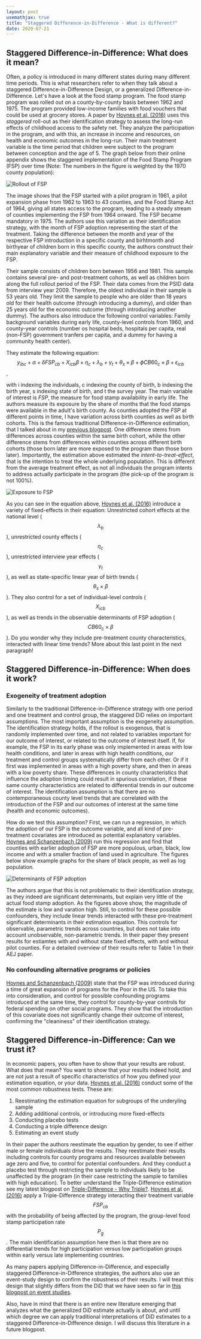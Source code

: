```yaml
---
layout: post
usemathjax: true 
title: "Staggered Difference-in-Difference - What is different?"
date: 2020-07-21
---
```


## Staggered Difference-in-Difference: What does it mean?

Often, a policy is introduced in many different states during many different time periods. This is what researchers refer to when they talk about a staggered Difference-in-Difference Design, or a generalized Difference-in-Difference. Let's have a look at the food stamp program. The food stamp program was rolled out on a county-by-county basis between 1962 and 1975. The program provided low-income families with food vouchers that could be used at grocery stores. A paper by [Hoynes et al. (2016)](https://www.aeaweb.org/articles?id=10.1257/aer.20130375) uses this _staggered_ roll-out as their identification strategy to assess the long-run effects of childhood access to the safety net. They analyze the participation in the program, and with this, an increase in income and resources, on health and economic outcomes in the long-run. Their main treatment variable is the time period that children were subject to the program between conception and the age of 5. The graph below from their online appendix shows the staggered implementation of the Food Stamp Program (FSP) over time (Note: The numbers in the figure is weighted by the 1970 county population): 

<img src="/images/Rollout_FSP.PNG" alt="Rollout of FSP" style="max-width:60%;"/>

The image shows that the FSP started with a pilot program in 1961, a pilot expansion phase from 1962 to 1963 to 43 counties, and the Food Stamp Act of 1964, giving all states access to the program, leading to a steady stream of counties implementing the FSP from 1964 onward. The FSP became mandatory in 1975. The authors use this variation as their identification strategy, with the month of FSP adoption representing the start of the treatment. Taking the difference between the month and year of the respective FSP introduction in a specific county and birhtmonth and birthyear of children born in this specific county, the authors construct their main explanatory variable and their measure of childhood exposure to the FSP. 

Their sample consists of children born between 1956 and 1981. This sample contains several pre- and post-treatment cohorts, as well as children born along the full rollout period of the FSP. Their data comes from the PSID data from interview year 2009. Therefore, the oldest individual in their sample is 53 years old. They limit the sample to people who are older than 18 years old for their health outcome (through introducing a dummy), and older than 25 years old for the economic outcome (through introducing another dummy). The authors also introduce the following control variables: Family background variables during early life, county-level controls from 1960, and county-year controls (number os hospital beds, hospitals per capita, real (non-FSP) government tranfers per capita, and a dummy for having a community health center). 

They estimate the following equation: $$y_{ibc} + \alpha + \delta FSP_{cb} + X_{icb}\beta + \eta_c + \lambda_b + \gamma_t + \theta_s \times \beta + \phi CB60_c \times \beta + \epsilon_{icb}$$, 

with i indexing the individuals, c indexing the county of birth, b indexing the birth year, s indexing state of birth, and t the survey year. The main variable of interest is _FSP_, the measure for food stamp availability in early life. The authors measure its exposure by the share of months that the food stamps were available in the adult's birth county. As counties adopted the _FSP_ at different points in time, I have variation across birth counties as well as birth cohorts. This is the famous traditional Difference-in-Difference estimation, that I talked about in my [previous blogpost](https://brittarude.github.io/blog/2020/07/18/britta-rude-revisiting-difference-in-difference). One difference stems from differences across counties within the same birth cohort, while the other difference stems from differences within counties across different birth cohorts (those born later are more exposed to the program than those born later). Importantly, the estimation above estimated the _intent-to-treat-effect_, that is the intention to treat the whole underlying population. This is different from the average treatment effect, as not all individuals the program intents to address actually participate in the program (the pick-up of the program is not 100%). 

<img src="/images/Exposure_FSP_Cohort.PNG" alt="Exposure to FSP" style="max-width:60%;"/>

As you can see in the equation above, [Hoynes et al. (2016)](https://www.aeaweb.org/articles?id=10.1257/aer.20130375) introduce a variety of fixed-effects in their equation: Unrestricted cohort effects at the national level ($$\lambda_b$$), unrestricted county effects ($$\eta_c$$), unrestricted interview year effects ($$\gamma_t$$), as well as state-specific linear year of birth trends ($$\theta_s \times \beta$$). They also control for a set of individual-level controls ($$X_{icb}$$), as well as trends in the observable determinants of FSP adoption ($$CB60_c \times \beta$$). Do you wonder why they include pre-treatment county characteristics, interacted with linear time trends? More about this last point in the next paragraph! 

## Staggered Difference-in-Difference: When does it work? 

### Exogeneity of treatment adoption 

Similarly to the traditional Difference-in-Difference strategy with one period and one treatment and control group, the staggered DiD relies on important assumptions. The most important assumption is the exogeneity assumption. The identification strategy holds, if the rollout is exogenous, that is randomly implemented over time, and not related to variables important for our outcome of interest, or related to the outcome of interest itself. If, for example, the FSP in its early phase was only implemented in areas with low health conditions, and later in areas with high health conditions, our treatment and control groups systematically differ from each other. Or if it first was implemented in areas with a high poverty share, and then in areas with a low poverty share. These differences in county characteristics that influence the adoption timing could result in spurious correlation, if these same county characteristics are related to differential trends in our outcome of interest. The identification assumption is that there are no contemporaneous county level trends that are correlated with the introduction of the FSP and our outcomes of interest at the same time (health and economic outcomes). 

How do we test this assumption? First, we can run a regression, in which the adoption of our FSP is the outcome variable, and all kind of pre-treatment covariates are introduced as potential explanatory variables. [Hoynes and Schanzenbach (2009)](https://www.aeaweb.org/articles?id=10.1257/app.1.4.109) run this regression and find that counties with earlier adoption of FSP are more populous, urban, black, low income and with a smaller fraction of land used in agriculture. The figures below show example graphs for the share of black people, as well as log population. 

<img src="/images/Exogeneity_Assumption_FSP.PNG" alt="Determinants of FSP adoption" style="max-width:60%;"/>

The authors argue that this is not problematic to their identification strategy, as they indeed are significant determinants, but explain very little of the actual food stamp adoption. As the figures above show, the magnitude of the estimate is low and varation high. Still, to control for these possible confounders, they include linear trends interacted with these pre-treatment significant determinants in their estimation equation. This controls for observable, parametric trends across countries, but does not take into account unobservable, non-parametric trends. In their paper they present results for estiamtes with and without state fixed effects, with and without pilot counties. For a detailed overview of their results refer to Table 1 in their AEJ paper. 

### No confounding alternative programs or policies 

[Hoynes and Schanzenbach (2009)](https://www.aeaweb.org/articles?id=10.1257/app.1.4.109) state that the FSP was introduced during a time of great expansion of programs for the Poor in the US. To take this into consideration, and control for possible confounding programs introduced at the same time, they control for county-by-year controls for federal spending on other social programs. They show that the introduction of this covariate does not significantly change their outcome of interest, confirming the "cleaniness" of their identification strategy. 


## Staggered Difference-in-Difference: Can we trust it? 

In economic papers, you often have to show that your results are robust. What does that mean? You want to show that your results indeed hold, and are not just a result of specific characteristics of how you defined your estimation equation, or your data. [Hoynes et al. (2016)](https://www.aeaweb.org/articles?id=10.1257/aer.20130375) conduct some of the most common robustness tests. These are: 

1. Reestimating the estimation equation for subgroups of the underyling sample 
2. Adding additional controls, or introducing more fixed-effects
3. Conducting placebo tests
4. Conducting a triple difference design 
5. Estimating an event study 

In their paper the authors reestimate the equation by gender, to see if either male or female individuals drive the results. They reestimate their results including controls for county programs and resources available between age zero and five, to control for potential confounders. And they conduct a placebo test through restricting the sample to individuals likely to be unaffected by the program (in their case restricting the sample to families with high education). To better understand the Triple-Difference estimation see my latest blogpost on [Triple-Difference - Why Triple?](https://brittarude.github.io/blog/2020/07/20/britta-rude-Triple-difference). [Hoynes et al. (2016)](https://www.aeaweb.org/articles?id=10.1257/aer.20130375) apply a Triple-Difference strategy interacting their treatment variable $$ FSP_{cb}$$ with the probability of being affected by the program, the group-level food stamp participation rate $$ P_g $$. The main identification assumption here then is that there are no differential trends for high participation versus low participation groups within early versus late implementing countries. 

As many papers applying Difference-in-Difference, and especially staggered Difference-in-Difference strategies, the authors also use an event-study design to confirm the robustness of their results. I will treat this design that slightly differs from the DiD that we have seen so far in [this blogpost on event studies](https://brittarude.github.io/blog/2020/07/22/britta-rude-event-study). 

Also, have in mind that there is an entire new literature emerging that analyzes what the generalized DiD estimate actually is about, and until which degree we can apply traditional interpretations of DiD estimates to a staggered Difference-in-Difference design. I will discuss this literature in a future blogpost. 

 







